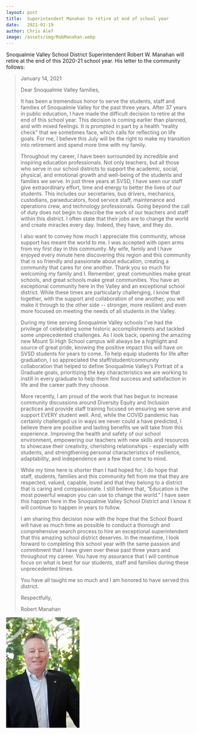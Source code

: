 ```yaml
---
layout: post
title:  Superintendent Manahan to retire at end of school year
date:   2021-01-19
author: Chris Alef
image: /assets/img/RobManahan.webp
---
```

Snoqualmie Valley School District Superintendent Robert W. Manahan will retire at the end of this 2020-21 school year. His letter to the community follows:

> January 14, 2021
> 
> Dear Snoqualmie Valley families, 
> 
> It has been a tremendous honor to serve the students, staff and families of Snoqualmie Valley for the past three years. After 37 years in public education, I have made the difficult decision to retire at the end of this school year. This decision is coming earlier than planned, and with mixed feelings. It is prompted in part by a health “reality check” that we sometimes face, which calls for reflecting on life goals. For me, I believe this July will be the right to make my transition into retirement and spend more time with my family.
> 
> Throughout my career, I have been surrounded by incredible and inspiring education professionals. Not only teachers, but all those who serve in our school districts to support the academic, social, physical, and emotional growth and well-being of the students and families we serve. In just three years at SVSD, I have seen our staff give extraordinary effort, time and energy to better the lives of our students. This includes our secretaries, bus drivers, mechanics, custodians, paraeducators, food service staff, maintenance and operations crew, and technology professionals. Going beyond the call of duty does not begin to describe the work of our teachers and staff within this district. I often state that their jobs are to change the world and create miracles every day. Indeed, they have, and they do.
> 
> I also want to convey how much I appreciate this community, whose support has meant the world to me. I was accepted with open arms from my first day in this community. My wife, family and I have enjoyed every minute here discovering this region and this community that is so friendly and passionate about education, creating a community that cares for one another. Thank you so much for welcoming my family and I. Remember, great communities make great schools, and great schools make great communities. You have an exceptional community here in the Valley and an exceptional school district. While these times are particularly challenging, I know that together, with the support and collaboration of one another, you will make it through to the other side -- stronger, more resilient and even more focused on meeting the needs of all students in the Valley.
> 
> During my time serving Snoqualmie Valley schools I’ve had the privilege of celebrating some historic accomplishments and tackled some unprecedented challenges. As I look back, opening the amazing new Mount Si High School campus will always be a highlight and source of great pride, knowing the positive impact this will have on SVSD students for years to come. To help equip students for life after graduation, I so appreciated the staff/student/community collaboration that helped to define Snoqualmie Valley’s Portrait of a Graduate goals, prioritizing the key characteristics we are working to instill in every graduate to help them find success and satisfaction in life and the career path they choose.
> 
> More recently, I am proud of the work that has begun to increase community discussions around Diversity Equity and Inclusion practices and provide staff training focused on ensuring we serve and support EVERY student well.  And, while the COVID pandemic has certainly challenged us in ways we never could a have predicted, I believe there are positive and lasting benefits we will take from this experience. Improving the health and safety of our school environment, empowering our teachers with new skills and resources to showcase their creativity, cherishing relationships - especially with students, and strengthening personal characteristics of resilience, adaptability, and independence are a few that come to mind. 
> 
> While my time here is shorter than I had hoped for, I do hope that staff, students, families and this community felt from me that they are respected, valued, capable, loved and that they belong to a district that is caring and compassionate. I still believe that, “Education is the most powerful weapon you can use to change the world.” I have seen this happen here in the Snoqualmie Valley School District and I know it will continue to happen in years to follow.
> 
> I am sharing this decision now with the hope that the School Board will have as much time as possible to conduct a thorough and comprehensive search process to hire an exceptional superintendent that this amazing school district deserves. In the meantime, I look forward to completing this school year with the same passion and commitment that I have given over these past three years and throughout my career. You have my assurance that I will continue focus on what is best for our students, staff and families during these unprecedented times.
> 
> You have all taught me so much and I am honored to have served this district.
> 
> Respectfully,
> 
> Robert Manahan

![Robert Manahan](/assets/img/RobManahan.webp)
